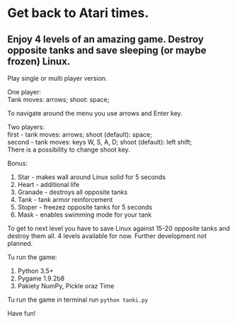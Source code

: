 # Get back to Atari times.

## Enjoy 4 levels of an amazing game. Destroy opposite tanks and save sleeping (or maybe frozen) Linux.

Play single or multi player version. <br>

One player:<br>
Tank moves: arrows; shoot: space;

To navigate around the menu you use arrows and Enter key.

Two players:<br>
first - tank moves: arrows; shoot (default): space;<br>
second -  tank moves: keys W, S, A, D; shoot (default): left shift;<br>
There is a possibility to change shoot key.

Bonus:
1. Star - makes wall around Linux solid for 5 seconds
2. Heart - additional life
3. Granade - destroys all opposite tanks
4. Tank - tank armor reinforcement
5. Stoper - freezez opposite tanks for 5 seconds
6. Mask - enables swimming mode for your tank

To get to next level you have to save Linux against 15-20 opposite tanks and destroy them all.
4 levels available for now. Further development not planned.

Tu run the game:
1. Python 3.5+
2. Pygame 1.9.2b8
3. Pakiety NumPy, Pickle oraz Time

Tu run the game in terminal run `python tanki.py`

Have fun!



